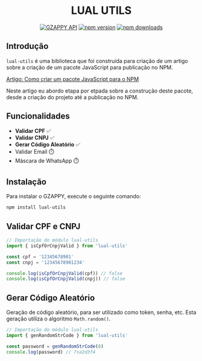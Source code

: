 <div align="center">
    <h1>LUAL UTILS</h1>
    <a href="https://gzappy.com"><img src="https://img.shields.io/badge/LUAL-UTILS-blue" alt="GZAPPY API" /></a>
    <a href="https://www.npmjs.com/package/lual-utils"><img src="https://img.shields.io/npm/v/lual-utils?maxAge=3600" alt="npm version" /></a>
    <a href="https://www.npmjs.com/package/lual-utils"><img src="https://img.shields.io/npm/dt/lual-utils?maxAge=3600" alt="npm downloads" /></a>
</div>

## Introdução

`lual-utils` é uma biblioteca que foi construída para criação de um artigo sobre a criação de um pacote JavaScript para publicação no NPM.

<!-- // link -->

[Artigo: Como criar um pacote JavaScript para o NPM
](https://gzappy.ghost.io/como-criar-um-pacote-javascript-para-o-npm-2/)

Neste artigo eu abordo etapa por etpada sobre a construção deste pacote, desde a criação do projeto até a publicação no NPM.

## Funcionalidades

- **Validar CPF** ✅
- **Validar CNPJ** ✅
- **Gerar Código Aleatório** ✅
- Validar Email ⏱️
- Máscara de WhatsApp ⏱️

## Instalação

Para instalar o GZAPPY, execute o seguinte comando:

```bash
npm install lual-utils
```

## Validar CPF e CNPJ

```js
// Importação do módulo lual-utils
import { isCpfOrCnpjValid } from 'lual-utils'

const cpf = '12345678901'
const cnpj = '12345678901234'

console.log(isCpfOrCnpjValid(cpf)) // false
console.log(isCpfOrCnpjValid(cnpj)) // false
```

## Gerar Código Aleatório

Geração de código aleatório, para ser utilizado como token, senha, etc. Esta geração utiliza o algoritmo `Math.random()`.

```js
// Importação do módulo lual-utils
import { genRandomStrCode } from 'lual-utils'

const password = genRandomStrCode(8)
console.log(password) // 7sa2d3f4
```
